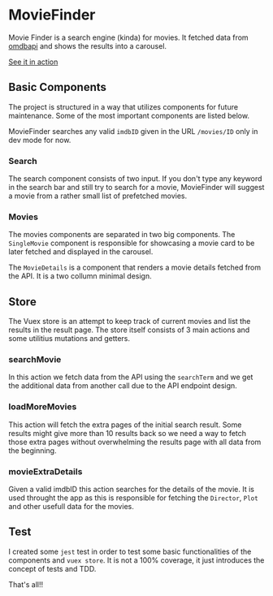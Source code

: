 # MovieFinder

Movie Finder is a search engine (kinda) for movies. It fetched data from [omdbapi](http://omdbapi.com/) and shows the results into a carousel.

[See it in action](https://ktopouzi-moviefinder.netlify.app/)


## Basic Components

The project is structured in a way that utilizes components for future maintenance. Some of the most important components are listed below.

MovieFinder searches any valid `imdbID` given in the URL `/movies/ID` only in dev mode for now.

### Search

The search component consists of  two input. If you don't type any keyword in the search bar and still try to search for a movie, MovieFinder will suggest a movie from a rather small list of prefetched movies.

### Movies

The movies components are separated in two big components. The `SingleMovie` component is responsible for showcasing a movie card to be later fetched and displayed in the carousel.

The `MovieDetails` is a component that renders a movie details fetched from the API. It is a two collumn minimal design.

## Store

The Vuex store is an attempt to keep track of current movies and list the results in the result page.
The store itself consists of 3 main actions and some utilitius mutations and getters.

### searchMovie

In this action we fetch data from the API using the `searchTerm` and we get the additional data from another call due to the API endpoint design.


### loadMoreMovies

This action will fetch the extra pages of the initial search result. Some results might give more than 10 results back so we need a way to fetch those extra pages without overwhelming the results page with all data from the beginning.

### movieExtraDetails

Given a valid imdbID this action searches for the details of the movie. It is used throught the app as this is responsible for fetching the `Director`, `Plot` and other usefull data for the movies.

## Test

I created some `jest` test in order to test some basic functionalities of the components and `vuex store`. It is not  a 100% coverage, it just introduces the concept of tests and TDD.

That's all!!


